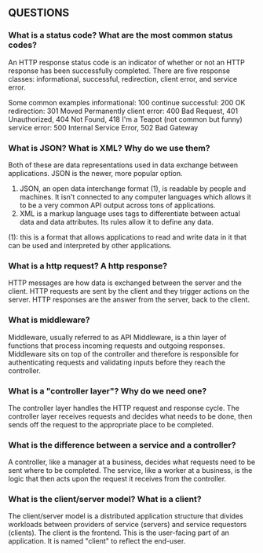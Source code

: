 ## QUESTIONS

### What is a status code? What are the most common status codes?

An HTTP response status code is an indicator of whether or not an HTTP response has been successfully completed. There are five response classes: informational, successful, redirection, client error, and service error.

Some common examples
informational: 100 continue
successful: 200 OK
redirection: 301 Moved Permanently
client error: 400 Bad Request, 401 Unauthorized, 404 Not Found, 418 I'm a Teapot (not common but funny)
service error: 500 Internal Service Error, 502 Bad Gateway

### What is JSON? What is XML? Why do we use them?

Both of these are data representations used in data exchange between applications. JSON is the newer, more popular option.

1. JSON, an open data interchange format (1), is readable by people and machines. It isn't connected to any computer languages which allows it to be a very common API output across tons of applications.
2. XML is a markup language uses tags to differentiate between actual data and data attributes. Its rules allow it to define any data.

(1): this is a format that allows applications to read and write data in it that can be used and interpreted by other applications.

### What is a http request? A http response?

HTTP messages are how data is exchanged between the server and the client. HTTP requests are sent by the client and they trigger actions on the server. HTTP responses are the answer from the server, back to the client.

### What is middleware?

Middleware, usually referred to as API Middleware, is a thin layer of functions that process incoming requests and outgoing responses. Middleware sits on top of the controller and therefore is responsible for authenticating requests and validating inputs before they reach the controller.

### What is a "controller layer"? Why do we need one?

The controller layer handles the HTTP request and response cycle. The controller layer receives requests and decides what needs to be done, then sends off the request to the appropriate place to be completed.

### What is the difference between a service and a controller?

A controller, like a manager at a business, decides what requests need to be sent where to be completed. The service, like a worker at a business, is the logic that then acts upon the request it receives from the controller.

### What is the client/server model? What is a client?

The client/server model is a distributed application structure that divides workloads between providers of service (servers) and service requestors (clients). The client is the frontend. This is the user-facing part of an application. It is named "client" to reflect the end-user.

